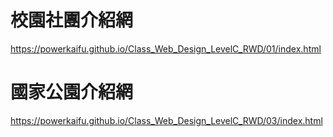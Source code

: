 # 校園社團介紹網

https://powerkaifu.github.io/Class_Web_Design_LevelC_RWD/01/index.html

# 國家公園介紹網

https://powerkaifu.github.io/Class_Web_Design_LevelC_RWD/03/index.html
